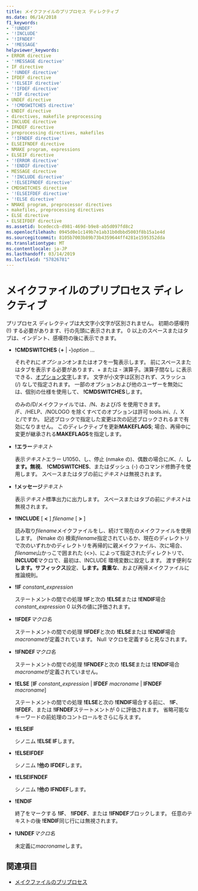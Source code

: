 ```yaml
---
title: メイクファイルのプリプロセス ディレクティブ
ms.date: 06/14/2018
f1_keywords:
- '!UNDEF'
- '!INCLUDE'
- '!IFNDEF'
- '!MESSAGE'
helpviewer_keywords:
- ERROR directive
- '!MESSAGE directive'
- IF directive
- '!UNDEF directive'
- IFDEF directive
- '!ELSEIF directive'
- '!IFDEF directive'
- '!IF directive'
- UNDEF directive
- '!CMDSWITCHES directive'
- ENDIF directive
- directives, makefile preprocessing
- INCLUDE directive
- IFNDEF directive
- preprocessing directives, makefiles
- '!IFNDEF directive'
- ELSEIFNDEF directive
- NMAKE program, expressions
- ELSEIF directive
- '!ERROR directive'
- '!ENDIF directive'
- MESSAGE directive
- '!INCLUDE directive'
- '!ELSEIFNDEF directive'
- CMDSWITCHES directive
- '!ELSEIFDEF directive'
- '!ELSE directive'
- NMAKE program, preprocessor directives
- makefiles, preprocessing directives
- ELSE directive
- ELSEIFDEF directive
ms.assetid: bcedeccb-d981-469d-b9e8-ab5d097fd8c2
ms.openlocfilehash: 0945d0e1c149b7e1ab31b0dbbd5003f8b15a1e4d
ms.sourcegitcommit: 8105b7003b89b73b4359644ff4281e1595352dda
ms.translationtype: MT
ms.contentlocale: ja-JP
ms.lasthandoff: 03/14/2019
ms.locfileid: "57826781"
---
```

# <a name="makefile-preprocessing-directives"></a>メイクファイルのプリプロセス ディレクティブ

プリプロセス ディレクティブは大文字小文字が区別されません。 初期の感嘆符 (!) する必要があります、行の先頭に表示されます。 0 以上のスペースまたはタブは、インデント、感嘆符の後に表示できます。

- **!CMDSWITCHES** {**+** &#124; **-**}*option* ...

   それぞれに*オプション*オンまたはオフを一覧表示します。 前にスペースまたはタブを表示する必要があります、+ または - 演算子。演算子間なし に表示できる、[オプション文字](nmake-options.md)します。 文字が小文字は区別されず、スラッシュ (/) なしで指定されます。 一部のオプションおよび他のユーザーを無効には、個別の仕様を使用して、 **!CMDSWITCHES**します。

   のみの/D/メイクファイルでは、/N、および/S を使用できます。 /F、/HELP、/NOLOGO を除くすべてのオプションは許可 tools.ini、/、X と/ですか。 記述ブロックで指定した変更は次の記述ブロックされるまで有効になりません。 このディレクティブを更新**MAKEFLAGS**; 場合、再帰中に変更が継承される**MAKEFLAGS**を指定します。

- **!エラー***テキスト*

   表示*テキスト*エラー U1050、し、停止 (nmake の)、偶数の場合に/K、/、**します。無視**、 **!CMDSWITCHES**、またはダッシュ (-) のコマンド修飾子を使用します。 スペースまたはタブの前に*テキスト*は無視されます。

- **!メッセージ***テキスト*

   表示*テキスト*標準出力に出力します。 スペースまたはタブの前に*テキスト*は無視されます。

- **!INCLUDE** [ **\<** ] *filename* [ **>** ]

   読み取り*filename*メイクファイルをし、続けて現在のメイクファイルを使用します。 (Nmake の) 検索*filename*指定されているか、現在のディレクトリで次のいずれかのディレクトリを再帰的に親メイクファイル、次に場合、 *filename*山かっこで囲まれた (\<>)、によって指定されたディレクトリで、 **INCLUDE**マクロで、最初は、INCLUDE 環境変数に設定します。 渡す便利な**します。サフィックス**設定、**します。貴重な**、および再帰メイクファイルに推論規則。

- **!IF** *constant_expression*

   ステートメントの間での処理 **!IF**と次の **!ELSE**または **!ENDIF**場合*constant_expression* 0 以外の値に評価されます。

- **!IFDEF***マクロ名*

   ステートメントの間での処理 **!IFDEF**と次の **!ELSE**または **!ENDIF**場合*macroname*が定義されています。 Null マクロを定義すると見なされます。

- **!IFNDEF***マクロ名*

   ステートメントの間での処理 **!IFNDEF**と次の **!ELSE**または **!ENDIF**場合*macroname*が定義されていません。

- **!ELSE** [**IF** *constant_expression* &#124; **IFDEF** *macroname* &#124; **IFNDEF** *macroname*]

   ステートメントの間での処理 **!ELSE**と次の **!ENDIF**場合する前に、 **!IF**、 **!IFDEF**、または **!IFNDEF**ステートメントが 0 に評価されます。 省略可能なキーワードの前処理のコントロールをさらに与えます。

- **!ELSEIF**

   シノニム **!ELSE IF**します。

- **!ELSEIFDEF**

   シノニム **!他の IFDEF**します。

- **!ELSEIFNDEF**

   シノニム **!他の IFNDEF**します。

- **!ENDIF**

   終了をマークする **!IF**、 **!IFDEF**、または **!IFNDEF**ブロックします。 任意のテキストの後 **!ENDIF**同じ行には無視されます。

- **!UNDEF***マクロ名*

   未定義に*macroname*します。

## <a name="see-also"></a>関連項目

- [メイクファイルのプリプロセス](makefile-preprocessing.md)